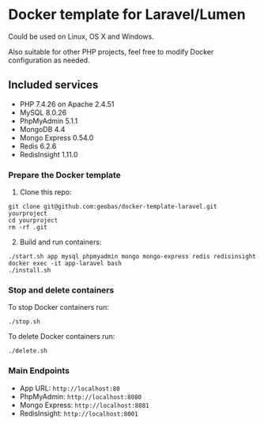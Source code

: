 # Docker template for Laravel/Lumen

Could be used on Linux, OS X and Windows.

Also suitable for other PHP projects, feel free to modify Docker configuration as needed.

## Included services
- PHP 7.4.26 on Apache 2.4.51
- MySQL 8.0.26
- PhpMyAdmin 5.1.1
- MongoDB 4.4
- Mongo Express 0.54.0
- Redis 6.2.6
- RedisInsight 1.11.0

### Prepare the Docker template

1. Clone this repo:

```
git clone git@github.com:geobas/docker-template-laravel.git yourproject
cd yourproject
rm -rf .git
```

2. Build and run containers:

```
./start.sh app mysql phpmyadmin mongo mongo-express redis redisinsight
docker exec -it app-laravel bash
./install.sh
```

### Stop and delete containers


To stop Docker containers run:

```
./stop.sh
```

To delete Docker containers run:

```
./delete.sh
```

### Main Endpoints

- App URL: ```http://localhost:80```
- PhpMyAdmin: ```http://localhost:8080```
- Mongo Express: ```http://localhost:8081```
- RedisInsight: ```http://localhost:8001```
